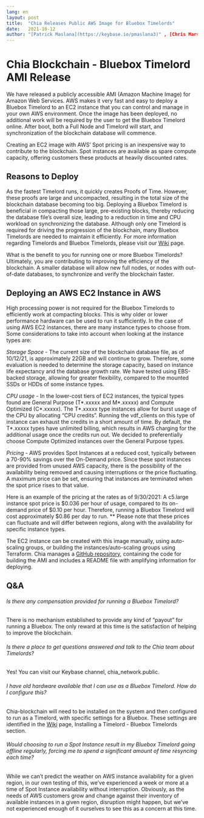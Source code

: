 ```yaml
---
lang: en
layout: post
title:  "Chia Releases Public AWS Image for Bluebox Timelords"
date:   2021-10-12
author: "[Patrick Maslana](https://keybase.io/pmaslana3)" , [Chris Marslender](https://keybase.io/cmmarslender), and [J. Eckert](https://twitter.com/sargonas)
---
```


# Chia Blockchain - Bluebox Timelord AMI Release

We have released a publicly accessible AMI (Amazon Machine Image) for Amazon Web Services. AWS makes it very fast and
easy to deploy a Bluebox Timelord to an EC2 instance that you can control and manage in your own AWS environment. Once 
the image has been deployed, no additional work will be required by the user to get the Bluebox Timelord online. After 
boot, both a Full Node and Timelord will start, and synchronization of the blockchain database will commence.

Creating an EC2 image with AWS’ Spot pricing is an inexpensive way to contribute to the blockchain. Spot instances are 
available as spare compute capacity, offering customers these products at heavily discounted rates.

## Reasons to Deploy

As the fastest Timelord runs, it quickly creates Proofs of Time. However, these proofs are large and uncompacted, 
resulting in the total size of the blockchain database becoming too big. Deploying a 
Bluebox Timelord is beneficial in compacting those large, pre-existing blocks, thereby reducing the database file’s
overall size, leading to a reduction in time and CPU workload on synchronizing the database. Although only one Timelord 
is required for driving the progression of the blockchain, many Bluebox 
Timelords are needed to maintain it efficiently. For more information regarding Timelords and Bluebox Timelords, 
please visit our [Wiki](https://github.com/Chia-Network/chia-blockchain/wiki/Timelords) page. 

What is the benefit to you for running one or more Bluebox Timelords? Ultimately, you are contributing to improving the
efficiency of the blockchain. A smaller database will allow new full nodes, or nodes with out-of-date databases, to 
synchronize and verify the blockchain faster.

## Deploying an AWS EC2 Instance in AWS

High processing power is not required for the Bluebox Timelords to efficiently work at compacting blocks. This is why 
older or lower performance hardware can be used to run it sufficiently. In the case of using AWS EC2 instances, there
are many instance types to choose from. Some considerations to take into account when looking at the instance types 
are:

*Storage Space* - The current size of the blockchain database file, as of 10/12/21, is approximately 22GB and 
will continue to grow. Therefore, some evaluation is needed to determine the storage capacity, based on instance life 
expectancy and the database growth rate. We have tested using EBS-backed storage, allowing for greater flexibility, 
compared to the mounted SSDs or HDDs of some instance types.

*CPU usage* - In the lower-cost tiers of EC2 instances, the typical types found are General Purpose 
(T*.xxxxx and M*.xxxxx) and Compute Optimized (C*.xxxxx). The T*.xxxxx type instances allow for burst usage of the CPU 
by allocating “CPU credits”. Running the vdf_clients on this type of instance can exhaust the credits in a short 
amount of time. By default, the T*.xxxxx types have unlimited billing, which results in AWS charging for the 
additional usage once the credits run out. We decided to preferentially choose Compute Optimized instances over the
General Purpose types.

*Pricing* - AWS provides Spot Instances at a reduced cost, typically between a 70-90% savings over the On-Demand price.
Since these spot instances are provided from unused AWS capacity, there is the possibility of the availability being 
removed and causing interruptions or the price fluctuating. A maximum price can be set, ensuring that instances are 
terminated when the spot price rises to that value.


Here is an example of the pricing at the rates as of 9/30/2021:
A c5.large instance spot price is $0.036 per hour of usage, compared to
its on-demand price of $0.10 per hour. Therefore, running a Bluebox Timelord will cost approximately $0.86 per 
day to run.
** Please note that these prices can fluctuate and will differ between regions,
along with the availability for specific instance types.

The EC2 instance can be created with this image manually, using auto-scaling groups, or building the 
instances/auto-scaling groups using Terraform. Chia manages a [GitHub repository](https://github.com/Chia-Network/public_bluebox_image), containing the code for building the 
AMI and includes a README file with amplifying information for deploying.


## Q&A

###### *Is there any compensation provided for running a Bluebox Timelord?*

There is no mechanism established to provide any kind of “payout” for running a Bluebox. The only reward at this time 
is the satisfaction of helping to improve the blockchain.

###### *Is there a place to get questions answered and talk to the Chia team about Timelords?*

Yes! You can visit our Keybase channel, chia_network.public.

###### *I have old hardware available that I can use as a Bluebox Timelord. How do I configure this?*

Chia-blockchain will need to be installed on the system and then configured to run as a Timelord, with specific 
settings for a Bluebox. These settings are identified in the [Wiki](https://github.com/Chia-Network/chia-blockchain/wiki/Timelords) page, Installing a Timelord - Bluebox Timelords section.

###### *Would choosing to run a Spot Instance result in my Bluebox Timelord going offline regularly, forcing me to spend a significant amount of time resyncing each time?*

While we can’t predict the weather on AWS instance availability for a given region, in our own testing of this, we’ve
experienced a week or more at a time of Spot Instance availability without interruption. Obviously, as the needs of AWS customers grow and change against their inventory of available instances in a given region, disruption might happen, but we’ve not experienced enough of it ourselves to see this as a concern at this time.
